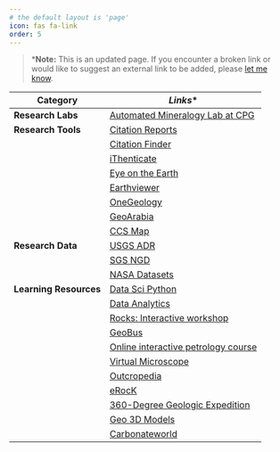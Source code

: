 ```yaml
---
# the default layout is 'page'
icon: fas fa-link
order: 5
---
```


> ***Note:** This is an updated page. If you encounter a broken link or would like to suggest an external link to be added, please [let me know](/about).


| **Category**| *Links**                                                                                                                                                         |
|-----------------------|---------------------------------------------------------------------------------------------------------------------------------------------------------------------|
| **Research Labs**     | [Automated Mineralogy Lab at CPG](https://aml.qubalee.com)                                                                                                       |
| **Research Tools**    | [Citation Reports](https://jcr.clarivate.com/jcr/browse-journals)                                                                                               |
|                       | [Citation Finder](https://citation-finder.vercel.app/)                                                                                                           |
|                       | [iThenticate](https://library-web.kfupm.edu.sa/other-resources/user-guides/ithenticate-user-guide/)                                                              |
|                       | [Eye on the Earth](https://eyes.nasa.gov/apps/earth/#/)                                                                                                         |
|                       | [Earthviewer](https://media.hhmi.org/biointeractive/earthviewer_web/earthviewer.html)                                                                            |
|                       | [OneGeology](https://portal.onegeology.org/OnegeologyGlobal/)                                                                                                    |
|                       | [GeoArabia](https://pubs.geoscienceworld.org/geoarabia/list-of-years)                                                                                                                              |
|                       | [CCS Map](https://www.sccs.org.uk/resources/global-ccs-map)                                                                                                     |
| **Research Data**     | [USGS ADR](https://www.usgs.gov/office-of-science-quality-and-integrity/acceptable-digital-repositories-usgs-scientific)                                          |
|                       | [SGS NGD](https://ngdp.sgs.gov.sa/ngp/)                                                                                                                          |
|                       | [NASA Datasets](https://data.giss.nasa.gov/)                                                                                                                    |
| **Learning Resources** | [Data Sci Python](https://www.youtube.com/playlist?list=PLG19vXLQHvSDy26fM3hDLg3VCU7U5BGZl)                                                                      |
|                       | [Data Analytics](https://www.youtube.com/playlist?list=PLG19vXLQHvSB-D4XKYieEku9GQMQyAzjJ)                                                                      |
|                       | [Rocks: Interactive workshop](https://podcast-prod-distribution.s3.eu-west-2.amazonaws.com/oaipmh-default/ee54d805-482d-4053-ae38-aa9f915f7ae5/bb261954-9338-4e12-9a40-d50df952db7e/rocks.mp4) |
|                       | [GeoBus](https://www.youtube.com/@geobusstandrews/videos)                                                                                                       |
|                       | [Online interactive petrology course](https://viva.pressbooks.pub/petrology/)                    |
|                       | [Virtual Microscope](https://virtualmicroscope.org/collections)                                                                            |
|                       | [Outcropedia](https://outcropedia.tectask.org/)                                                                              |
|                       | [eRocK](https://www.e-rock.co.uk/)                                                                                   |
|                       | [360-Degree Geologic Expedition](https://www.sciencefriday.com/educational-resources/360-degree-expedition/)                                                                                |
|                       | [Geo 3D Models](https://v3geo.com/search)                                                                                                                                       |
|                       | [Carbonateworld](https://carbonateworld.com/)                                                                                  |
